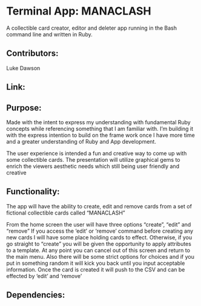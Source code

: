 
# Terminal App: MANACLASH
 
A collectible card creator, editor and deleter app running in the Bash command line and written in Ruby.


## Contributors:

Luke Dawson

## Link: 


## Purpose: 

Made with the intent to express my understanding with fundamental Ruby concepts while referencing something that I am familiar with. I’m building it with the express intention to build on the frame work once I have more time and a greater understanding of Ruby and App development.

The user experience is intended a fun and creative way to come up with some collectible cards. The presentation will utilize graphical gems to enrich the viewers aesthetic needs which still being user friendly and creative 
 
## Functionality:

The app will have the ability to create, edit and remove cards from a set of fictional collectible cards called “MANACLASH”

From the home screen the user will have three options “create”, “edit” and “remove” If you access the ‘edit’ or ‘remove’  command before creating any new cards I will have some place holding cards to effect. Otherwise, if you go straight to “create” you will be given the opportunity to apply attributes to a template. At any point you can cancel out of this screen and return to the main menu. Also there will  be some strict options for choices and if you put in something random it will kick you back until you input acceptable information. Once the card is created it will push to the CSV and can be effected by ‘edit’ and ‘remove’

## Dependencies:


 









 